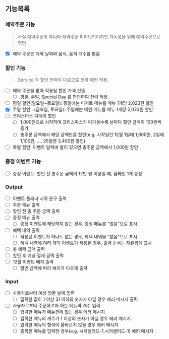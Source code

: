 ## 기능목록

### 예약주문 기능

> 사실 예약주문이 아니라 예약주문 미리보기이지만 가독성을 위해 예약주문으로 명명

- [x]  예약 주문은 예약 날짜와 음식, 음식 개수를 받음

### 할인 기능

> Service 각 할인 전략이 다르므로 전략 패턴 적용.

- [ ]  예약 주문을 받아 적용될 할인 가격 산출
   - [ ]  평일, 주말, Special Day 를 판단하여 전략 적용.
- [ ]  평일 할인(일요일~목요일): 평일에는 디저트 메뉴를 메뉴 1개당 2,023원 할인
- [x]  주말 할인 : (금요일, 토요일): 주말에는 메인 메뉴를 메뉴 1개당 2,023원 할인
- [ ]  크리스마스 디데이 할인
   - [ ]  1,000원으로 시작하여 크리스마스가 다가올수록 날마다 할인 금액이 100원씩 증가
   - [ ]  총주문 금액에서 해당 금액만큼 할인(e.g. 시작일인 12월 1일에 1,000원, 2일에 1,100원, ..., 25일엔 3,400원 할인)
- [ ]  특별 할인: 이벤트 달력에 별이 있으면 총주문 금액에서 1,000원 할인

### 증정 이벤트 기능

- [ ]  증정 이벤트: 할인 전 총주문 금액이 12만 원 이상일 때, 샴페인 1개 증정

### Output

- [ ]  이벤트 플래너 시작 문구 출력
- [ ]  주문 메뉴 출력
- [ ]  할인 전 총 주문 금액 출력
- [ ]  증정 메뉴 출력
   - [ ]  증정 이벤트에 해당하지 않는 경우, 증정 메뉴를 "없음"으로 표시
- [ ]  혜택 내역 출력
   - [ ]  적용된 이벤트가 하나도 없는 경우, 혜택 내역을 "없음"으로 표시
   - [ ]  혜택 내역에 여러 개의 이벤트가 적용된 경우, 출력 순서는 자유롭게 표시
- [ ]  총 혜택 금액 출력
- [ ]  할인 후 예상 결제 금액 출력
- [ ]  12월 이벤트 배지 출력
   - [ ]  할인 금액에 따라 배지가 다르게 출력

### Input

- [ ]  사용자로부터 예상 방문 날짜 입력
   - [ ]  입력한 값이 1 이상 31 이하의 숫자가 아닐 경우 에러 메시지 출력
- [ ]  사용자로부터 주문하고자 하는 메뉴와 개수 입력
   - [ ]  입력한 메뉴가 메뉴판에 없는 경우 에러 메시지
   - [ ]  입력한 메뉴의 개수가 1 이상의 숫자가 아닐 경우 에러 메시지
   - [ ]  입력한 메뉴의 형식이 올바르지 않을 경우 에러 메시지
   - [ ]  중복된 메뉴를 입력한 경우(e.g. 시저샐러드-1,시저샐러드-1) 에러 메시지
